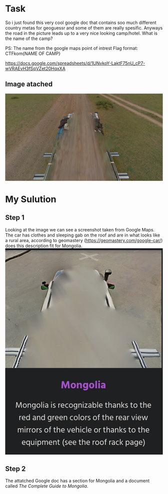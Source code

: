# Task
So i just found this very cool google doc that contains soo much different country metas for geoguessr and some of them are really spesific. Anyways the road in the picture leads up to a very nice looking camp/hotel. What is the name of the camp?

PS: The name from the google maps point of intrest Flag format: CTFkom{NAME OF CAMP}

https://docs.google.com/spreadsheets/d/1UNvkoY-LaktF75nU_cP7-wVRAEvH3fSqVZet20HqxXA

## Image atached
![WhereIsThis](./images/WhereIsThis.png)

# My Sulution
## Step 1
Looking at the image we can see a screenshot taken from Google Maps. The car has clothes and sleeping gab on the roof and are in what looks like a rural area, according to geomastery (https://geomastery.com/google-car/) does this description fit for Mongolia.
![CarFrom](./images/WhereAreCarFrom.jpg)

## Step 2
The attatched Google doc has a section for Mongolia and a document called *The Complete Guide to Mongolia*. 